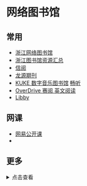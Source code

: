 # 网络图书馆

## 常用

- [浙江网络图书馆](http://share.zjlib.cn/area/35594/2120)
- [浙江图书馆资源汇总](http://share.zjlib.cn/app/yz-zt/954918/more?letterTypeId=4454458&pageId=133084&wfwfid=2120&websiteId=28609)
- [信阅](https://ulib.interlib.cn/tcshop/1111/index)
- [龙源期刊](https://zju.dps.qikan.cn/pc/)
- [KUKE 数字音乐图书馆](http://www.kuke.com/#t=w/kuke/home/index) [畅听](http://www.kuke.com.https.zjlib.proxy.zyproxy.zjlib.cn/p_index.html#/)
- [OverDrive 赛阅 英文阅读](https://zjlib.overdrivechina.cn/)
- [Libby](https://libbyapp.com/)

## 网课

- [网易公开课](https://open.163.com/)
- []()

## 更多

<details>
<summary>点击查看</summary>

| 数据库名称 | 访问网址 | key |
| :------- | :-------- | :-- |
| [知网](https://www.cnki.net/) | [🔐](/zy/知网账号.md) | |
| [龙源期刊](https://zju.dps.qikan.cn/pc/) | | 账号：`fskjdx1` 密码：`ef55677d@!`<br />账号：`zjdxtsg` 密码：`123456` |
| [读秀](http://www.duxiu.com/) | | |
| [百链云](http://www.blyun.com/) | [直连](http://lib.gdufe.edu.cn/digitalresource/linkProxy.htm?id=61000000281&resourceId=275) | |
| [中少绘本](http://banan.huiben.61read.com/Home/HuibenVideo) | | |```
